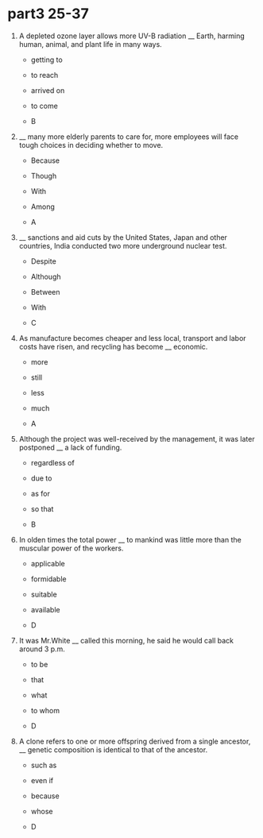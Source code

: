 # part3 25-37

1. A depleted ozone layer allows more UV-B radiation __ Earth, harming human, animal, and plant life in many ways.

    - getting to
    - to reach
    - arrived on
    - to come

    - B

1. __ many more elderly parents to care for, more employees will face tough choices in deciding whether to move.

    - Because
    - Though
    - With
    - Among

    - A

1. __ sanctions and aid cuts by the United States, Japan and other countries, India conducted two more underground nuclear test.

    - Despite
    - Although
    - Between
    - With

    - C

1. As manufacture becomes cheaper and less local, transport and labor costs have risen, and recycling has become __ economic.

    - more
    - still
    - less
    - much

    - A

1. Although the project was well-received by the management, it was later postponed __ a lack of funding.

    - regardless of
    - due to
    - as for
    - so that

    - B

1. In olden times the total power __ to mankind was little more than the muscular power of the workers.

    - applicable
    - formidable
    - suitable
    - available

    - D

1. It was Mr.White __ called this morning, he said he would call back around 3 p.m.

    - to be
    - that
    - what
    - to whom

    - D

1. A clone refers to one or more offspring derived from a single ancestor, __ genetic composition is identical to that of the ancestor.

    - such as
    - even if
    - because
    - whose

    - D
